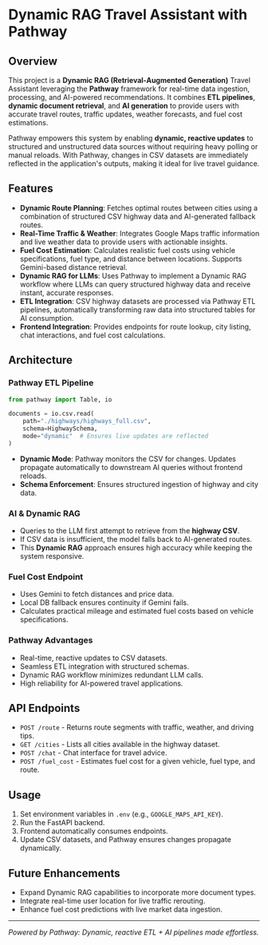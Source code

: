 # Dynamic RAG Travel Assistant with Pathway

## Overview

This project is a **Dynamic RAG (Retrieval-Augmented Generation)** Travel Assistant leveraging the **Pathway** framework for real-time data ingestion, processing, and AI-powered recommendations. It combines **ETL pipelines**, **dynamic document retrieval**, and **AI generation** to provide users with accurate travel routes, traffic updates, weather forecasts, and fuel cost estimations.

Pathway empowers this system by enabling **dynamic, reactive updates** to structured and unstructured data sources without requiring heavy polling or manual reloads. With Pathway, changes in CSV datasets are immediately reflected in the application's outputs, making it ideal for live travel guidance.

## Features

* **Dynamic Route Planning**: Fetches optimal routes between cities using a combination of structured CSV highway data and AI-generated fallback routes.
* **Real-Time Traffic & Weather**: Integrates Google Maps traffic information and live weather data to provide users with actionable insights.
* **Fuel Cost Estimation**: Calculates realistic fuel costs using vehicle specifications, fuel type, and distance between locations. Supports Gemini-based distance retrieval.
* **Dynamic RAG for LLMs**: Uses Pathway to implement a Dynamic RAG workflow where LLMs can query structured highway data and receive instant, accurate responses.
* **ETL Integration**: CSV highway datasets are processed via Pathway ETL pipelines, automatically transforming raw data into structured tables for AI consumption.
* **Frontend Integration**: Provides endpoints for route lookup, city listing, chat interactions, and fuel cost calculations.

## Architecture

### Pathway ETL Pipeline

```python
from pathway import Table, io

documents = io.csv.read(
    path="./highways/highways_full.csv",
    schema=HighwaySchema,
    mode="dynamic"  # Ensures live updates are reflected
)
```

* **Dynamic Mode**: Pathway monitors the CSV for changes. Updates propagate automatically to downstream AI queries without frontend reloads.
* **Schema Enforcement**: Ensures structured ingestion of highway and city data.

### AI & Dynamic RAG

* Queries to the LLM first attempt to retrieve from the **highway CSV**.
* If CSV data is insufficient, the model falls back to AI-generated routes.
* This **Dynamic RAG** approach ensures high accuracy while keeping the system responsive.

### Fuel Cost Endpoint

* Uses Gemini to fetch distances and price data.
* Local DB fallback ensures continuity if Gemini fails.
* Calculates practical mileage and estimated fuel costs based on vehicle specifications.

### Pathway Advantages

* Real-time, reactive updates to CSV datasets.
* Seamless ETL integration with structured schemas.
* Dynamic RAG workflow minimizes redundant LLM calls.
* High reliability for AI-powered travel applications.

## API Endpoints

* `POST /route` - Returns route segments with traffic, weather, and driving tips.
* `GET /cities` - Lists all cities available in the highway dataset.
* `POST /chat` - Chat interface for travel advice.
* `POST /fuel_cost` - Estimates fuel cost for a given vehicle, fuel type, and route.

## Usage

1. Set environment variables in `.env` (e.g., `GOOGLE_MAPS_API_KEY`).
2. Run the FastAPI backend.
3. Frontend automatically consumes endpoints.
4. Update CSV datasets, and Pathway ensures changes propagate dynamically.

## Future Enhancements

* Expand Dynamic RAG capabilities to incorporate more document types.
* Integrate real-time user location for live traffic rerouting.
* Enhance fuel cost predictions with live market data ingestion.

---

*Powered by Pathway: Dynamic, reactive ETL + AI pipelines made effortless.*
